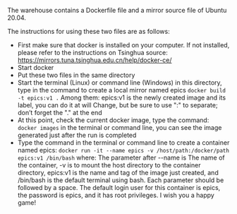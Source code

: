 The warehouse contains a Dockerfile file and a mirror source file of Ubuntu 20.04. 

The instructions for using these two files are as follows:

- First make sure that docker is installed on your computer. If not installed, please refer to the instructions on Tsinghua source: https://mirrors.tuna.tsinghua.edu.cn/help/docker-ce/
- Start docker
- Put these two files in the same directory
- Start the terminal (Linux) or command line (Windows) in this directory, type in the command to create a local mirror named epics `docker build -t epics:v1 .` 
    Among them: epics:v1 is the newly created image and its label, you can do it at will Change, but be sure to use ":" to separate; don’t forget the "." at the end
- At this point, check the current docker image, type the command: `docker images` in the terminal or command line, you can see the image generated just after the run is completed
- Type the command in the terminal or command line to create a container named epics: ` docker run -it --name epics -v /host/path:/docker/path epics:v1 /bin/bash `
    where: The parameter after --name is The name of the container, -v is to mount the host directory to the container directory, epics:v1 is the name and tag of the image just created, and /bin/bash is the default terminal using bash. Each parameter should be followed by a space. The default login user for this container is epics, the password is epics, and it has root privileges.
I wish you a happy game!